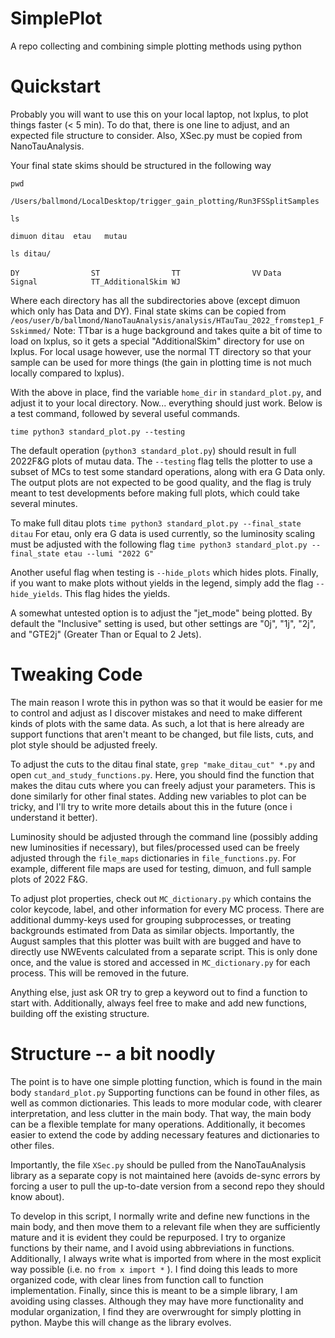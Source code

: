 # SimplePlot
A repo collecting and combining simple plotting methods using python

# Quickstart
Probably you will want to use this on your local laptop, not lxplus, to plot things faster (< 5 min).
To do that, there is one line to adjust, and an expected file structure to consider. 
Also, XSec.py must be copied from NanoTauAnalysis.

Your final state skims should be structured in the following way

`pwd`

`/Users/ballmond/LocalDesktop/trigger_gain_plotting/Run3FSSplitSamples`

`ls`

`dimuon ditau  etau   mutau`

`ls ditau/`

`DY                ST                TT                VV`
`Data              Signal            TT_AdditionalSkim WJ`

Where each directory has all the subdirectories above (except dimuon which only has Data and DY).
Final state skims can be copied from 
`/eos/user/b/ballmond/NanoTauAnalysis/analysis/HTauTau_2022_fromstep1_FSskimmed/`
Note: TTbar is a huge background and takes quite a bit of time to load on lxplus, so it gets a special
"AdditionalSkim" directory for use on lxplus. For local usage however, use the normal TT directory so that
your sample can be used for more things (the gain in plotting time is not much locally compared to lxplus).

With the above in place, find the variable `home_dir` in `standard_plot.py`, and adjust it to your local
directory. Now... everything should just work. Below is a test command, followed by several useful commands.

`time python3 standard_plot.py --testing`

The default operation (`python3 standard_plot.py`) should result in full 2022F&G plots of mutau data.
The `--testing` flag tells the plotter to use a subset of MCs to test some standard operations, along with
era G Data only. The output plots are not expected to be good quality, and the flag is truly meant to
test developments before making full plots, which could take several minutes. 

To make full ditau plots
`time python3 standard_plot.py --final_state ditau`
For etau, only era G data is used currently, so the luminosity scaling must be adjusted with the following flag
`time python3 standard_plot.py --final_state etau --lumi "2022 G"`

Another useful flag when testing is `--hide_plots` which hides plots. Finally, if you want to make plots without
yields in the legend, simply add the flag `--hide_yields`. This flag hides the yields.

A somewhat untested option is to adjust the "jet\_mode" being plotted. By default the "Inclusive" setting is used,
but other settings are "0j", "1j", "2j", and "GTE2j" (Greater Than or Equal to 2 Jets).

# Tweaking Code
The main reason I wrote this in python was so that it would be easier for me to control and adjust as I
discover mistakes and need to make different kinds of plots with the same data. As such, a lot that is here
already are support functions that aren't meant to be changed, but file lists, cuts, and plot style should
be adjusted freely.

To adjust the cuts to the ditau final state, `grep "make_ditau_cut" *.py` and open `cut_and_study_functions.py`.
Here, you should find the function that makes the ditau cuts where you can freely adjust your parameters. 
This is done similarly for other final states.
Adding new variables to plot can be tricky, and I'll try to write more details about this in the future 
(once i understand it better).

Luminosity should be adjusted through the command line (possibly adding new luminosities if necessary), but
files/processed used can be freely adjusted through the `file_maps` dictionaries in `file_functions.py`.
For example, different file maps are used for testing, dimuon, and full sample plots of 2022 F&G.

To adjust plot properties, check out `MC_dictionary.py` which contains the color keycode, label, and other
information for every MC process. There are additional dummy-keys used for grouping subprocesses, or treating
backgrounds estimated from Data as similar objects. Importantly, the August samples that this plotter was built
with are bugged and have to directly use NWEvents calculated from a separate script. This is only done once,
and the value is stored and accessed in `MC_dictionary.py` for each process. This will be removed in the future.

Anything else, just ask OR try to grep a keyword out to find a function to start with.
Additionally, always feel free to make and add new functions, building off the existing structure.

# Structure -- a bit noodly
The point is to have one simple plotting function, which is found in the main body `standard_plot.py`
Supporting functions can be found in other files, as well as common dictionaries.
This leads to more modular code, with clearer interpretation, and less clutter in the main body.
That way, the main body can be a flexible template for many operations. Additionally,
it becomes easier to extend the code by adding necessary features and dictionaries to other files.

Importantly, the file `XSec.py` should be pulled from the NanoTauAnalysis library as a separate copy
is not maintained here (avoids de-sync errors by forcing a user to pull the up-to-date version from
a second repo they should know about).

To develop in this script, I normally write and define new functions in the main body, and then
move them to a relevant file when they are sufficiently mature and it is evident they could be repurposed.
I try to organize functions by their name, and I avoid using abbreviations in functions. Additionally,
I always write what is imported from where in the most explicit way possible (i.e. no `from x import *` ).
I find doing this leads to more organized code, with clear lines from function call to function implementation.
Finally, since this is meant to be a simple library, I am avoiding using classes. Although they may
have more functionality and modular organization, I find they are overwrought for simply plotting in python.
Maybe this will change as the library evolves.
